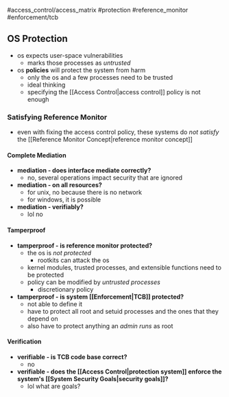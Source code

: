 #access_control/access_matrix #protection #reference_monitor #enforcement/tcb 
## OS Protection
- os expects user-space vulnerabilities
	- marks those processes as *untrusted*
- os **policies** will protect the system from harm
	- only the os and a few processes need to be trusted
	- ideal thinking
	- specifying the [[Access Control|access control]] policy is not enough
### Satisfying Reference Monitor
- even with fixing the access control policy, these systems do *not satisfy* the [[Reference Monitor Concept|reference monitor concept]]
#### Complete Mediation
- **mediation - does interface mediate correctly?**
	- no, several operations impact security that are ignored
- **mediation - on all resources?**
	- for unix, no because there is no network
	- for windows, it is possible
- **mediation - verifiably?**
	- lol no
#### Tamperproof
- **tamperproof - is reference monitor protected?**
	- the os is *not protected*
		- rootkits can attack the os
	- kernel modules, trusted processes, and extensible functions need to be protected
	- policy can be modified by *untrusted processes*
		- discretionary policy
- **tamperproof - is system [[Enforcement|TCB]] protected?**
	- not able to define it
	- have to protect all root and setuid processes and the ones that they depend on
	- also have to protect anything an *admin runs* as root
#### Verification
- **verifiable - is TCB code base correct?**
	- no
- **verifiable - does the [[Access Control|protection system]] enforce the system's [[System Security Goals|security goals]]?**
	- lol what are goals?